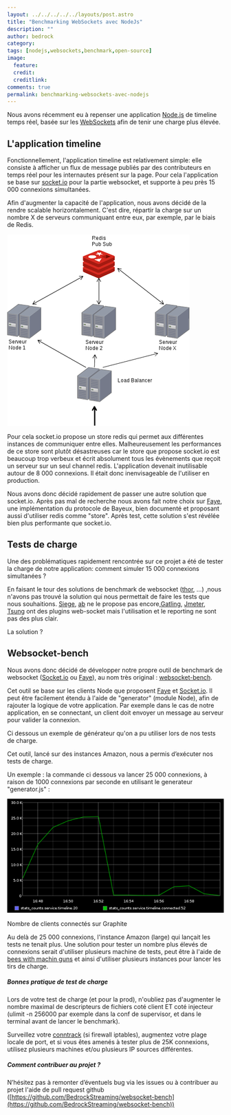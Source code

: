 ```yaml
---
layout: ../../../../../layouts/post.astro
title: "Benchmarking WebSockets avec NodeJs"
description: ""
author: bedrock 
category: 
tags: [nodejs,websockets,benchmark,open-source]
image:
  feature: 
  credit: 
  creditlink: 
comments: true  
permalink: benchmarking-websockets-avec-nodejs
---
```


Nous avons récemment eu à repenser une application [Node.js](https://nodejs.org) de timeline temps réel, basée sur les [WebSockets](https://fr.wikipedia.org/wiki/Websocket) afin de tenir une charge plus élevée.


L'application timeline
----------------------


Fonctionnellement, l'application timeline est relativement simple: elle consiste à afficher un flux de message publiés par des contributeurs en temps réel pour les internautes présent sur la page. Pour cela l'application se base sur [socket.io](https://socket.io/) pour la partie websocket, et supporte à peu près 15 000 connexions simultanées.


Afin d'augmenter la capacité de l'application, nous avons décidé de la rendre scalable horizontalement. C'est dire, répartir la charge sur un nombre X de serveurs communiquant entre eux, par exemple, par le biais de Redis.


![Benchmarking WebSockets avec NodeJs](../../../../../../../images/posts/imgob/0-00-30-83-201306-ob_f7b929d0a6fe57963aa5f28c2d48a291_test.png)

Pour cela socket.io propose un store redis qui permet aux différentes instances de communiquer entre elles. Malheureusement les performances de ce store sont plutôt désastreuses car le store que propose socket.io est beaucoup trop verbeux et écrit absolument tous les évènements que reçoit un serveur sur un seul channel redis. L'application devenait inutilisable autour de 8 000 connexions. Il était donc inenvisageable de l'utiliser en production.


Nous avons donc décidé rapidement de passer une autre solution que socket.io. Après pas mal de recherche nous avons fait notre choix sur [Faye](https://faye.jcoglan.com/), une implémentation du protocole de Bayeux, bien documenté et proposant aussi d'utiliser redis comme "store". Après test, cette solution s'est révélée bien plus performante que socket.io.



Tests de charge
---------------


Une des problématiques rapidement rencontrée sur ce projet a été de tester la charge de notre application: comment simuler 15 000 connexions simultanées ?

En faisant le tour des solutions de benchmark de websocket ([thor](https://github.com/observing/thor), ...) ,nous n'avons pas trouvé la solution qui nous permettait de faire les tests que nous souhaitions. [Siege](https://www.joedog.org/siege-home/), [ab](https://httpd.apache.org/docs/2.2/programs/ab.html) ne le propose pas encore,[Gatling](https://gatling-tool.org/), [Jmeter](https://jmeter.apache.org/), [Tsung](https://tsung.erlang-projects.org/) ont des plugins web-socket mais l'utilisation et le reporting ne sont pas des plus clair.

La solution ?


Websocket-bench
---------------


Nous avons donc décidé de développer notre propre outil de benchmark de websocket ([Socket.io](https://socket.io/) ou [Faye](https://faye.jcoglan.com/)), au nom très original : [websocket-bench](https://github.com/BedrockStreaming/websocket-bench).

Cet outil se base sur les clients Node que proposent [Faye](https://faye.jcoglan.com/) et [Socket.io](https://socket.io/). Il peut être facilement étendu à l'aide de "generator" (module Node), afin de rajouter la logique de votre application. Par exemple dans le cas de notre application, en se connectant, un client doit envoyer un message au serveur pour valider la connexion.


Ci dessous un exemple de générateur qu'on a pu utiliser lors de nos tests de charge.



<script src="https://gist.github.com/nchaulet/5875142.js"></script>

Cet outil, lancé sur des instances Amazon, nous a permis d’exécuter nos tests de charge.


Un exemple : la commande ci dessous va lancer 25 000 connexions, à raison de 1000 connexions par seconde en utilisant le generateur "generator.js" :


<script src="https://gist.github.com/nchaulet/5934254.js"></script>

![Nombre de clients connectés sur Graphite](../../../../../../../images/posts/imgob/0-00-30-83-201306-ob_d08f10f02fad26d77fa14e6d966584c2_testcharge.png)

Nombre de clients connectés sur Graphite


Au delà de 25 000 connexions, l'instance Amazon (large) qui lançait les tests ne tenait plus. Une solution pour tester un nombre plus élevés de connexions serait d'utiliser plusieurs machine de tests, peut être à l'aide de [bees with machin guns](https://github.com/newsapps/beeswithmachineguns) et ainsi d'utiliser plusieurs instances pour lancer les tirs de charge.



##### **Bonnes pratique de test de charge**

Lors de votre test de charge (et pour la prod), n'oubliez pas d'augmenter le nombre maximal de descripteurs de fichiers coté client ET coté injecteur (ulimit -n 256000 par exemple dans la conf de supervisor, et dans le terminal avant de lancer le benchmark).

Surveillez votre [conntrack](https://conntrack-tools.netfilter.org/) (si firewall iptables), augmentez votre plage locale de port, et si vous êtes amenés à tester plus de 25K connexions, utilisez plusieurs machines et/ou plusieurs IP sources différentes.



##### Comment contribuer au projet ?

N’hésitez pas à remonter d’éventuels bug via les issues ou à contribuer au projet l'aide de pull request github ([https://github.com/BedrockStreaming/websocket-bench](https://github.com/BedrockStreaming/websocket-bench))



